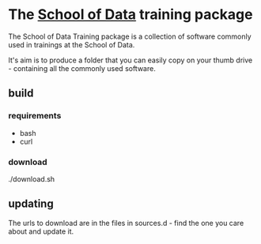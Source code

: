 # The [School of Data](http://schoolofdata.org) training package

The School of Data Training package is a collection of software commonly
used in trainings at the School of Data.

It's aim is to produce a folder that you can easily copy on your thumb
drive - containing all the commonly used software.

## build

### requirements

* bash
* curl

### download

./download.sh

## updating

The urls to download are in the files in sources.d - find the one you care
about and update it.



